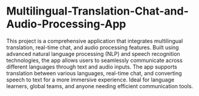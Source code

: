 # Multilingual-Translation-Chat-and-Audio-Processing-App
 This project is a comprehensive application that integrates multilingual translation, real-time chat, and audio processing features. Built using advanced natural language processing (NLP) and speech recognition technologies, the app allows users to seamlessly communicate across different languages through text and audio inputs. The app supports translation between various languages, real-time chat, and converting speech to text for a more immersive experience. Ideal for language learners, global teams, and anyone needing efficient communication tools.
